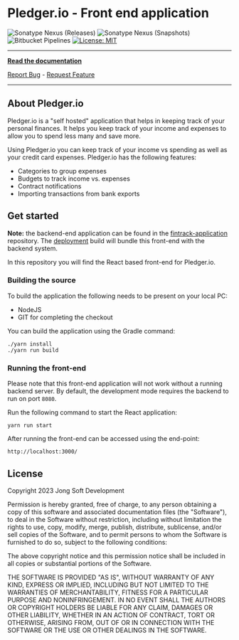 # Pledger.io - Front end application

![Sonatype Nexus (Releases)](https://img.shields.io/nexus/r/com.jongsoft.finance/pledger-ui?server=https%3A%2F%2Foss.sonatype.org)
![Sonatype Nexus (Snapshots)](https://img.shields.io/nexus/s/com.jongsoft.finance/pledger-ui?server=https%3A%2F%2Foss.sonatype.org)
![Bitbucket Pipelines](https://img.shields.io/bitbucket/pipelines/jongsoftdev/user-interface/master)
[![License: MIT](https://img.shields.io/badge/License-MIT-yellow.svg)](https://opensource.org/licenses/MIT)

-----------------------

**[Read the documentation](https://www.pledger.io)**

[Report Bug](https://jongsoftdev.atlassian.net/issues/?jql=issuetype%20%3D%20Bug%20AND%20project%20%3D%20FIN%20AND%20resolution%20%3D%20Unresolved%20ORDER%20BY%20priority%20DESC) - [Request Feature](https://jongsoftdev.atlassian.net/browse/FIN-23?jql=issuetype%20%3D%20Story%20AND%20project%20%3D%20FIN%20AND%20resolution%20%3D%20Unresolved%20ORDER%20BY%20priority%20DESC)

-----------------------

## About Pledger.io
Pledger.io is a "self hosted" application that helps in keeping track of your personal finances. 
It helps you keep track of your income and expenses to allow you to spend less many and save more.

Using Pledger.io you can keep track of your income vs spending as well as your credit card expenses.
Pledger.io has the following features:

* Categories to group expenses
* Budgets to track income vs. expenses
* Contract notifications
* Importing transactions from bank exports

## Get started

**Note:** the backend-end application can be found in the
[fintrack-application](https://bitbucket.org/jongsoftdev/fintrack-application) repository.
The [deployment](https://bitbucket.org/jongsoftdev/fintrack-deployment) build will bundle this front-end with the
backend system.

In this repository you will find the React based front-end for Pledger.io.

### Building the source

To build the application the following needs to be present on your local PC:

* NodeJS
* GIT for completing the checkout

You can build the application using the Gradle command:

    ./yarn install
    ./yarn run build

### Running the front-end

Please note that this front-end application will not work without a running backend server. By default, the development
mode requires the backend to run on port `8080`.

Run the following command to start the React application:

    yarn run start

After running the front-end can be accessed using the end-point:

    http://localhost:3000/

## License
Copyright 2023 Jong Soft Development

Permission is hereby granted, free of charge, to any person obtaining a copy of this software and
associated documentation files (the "Software"), to deal in the Software without restriction, including
without limitation the rights to use, copy, modify, merge, publish, distribute, sublicense, and/or sell
copies of the Software, and to permit persons to whom the Software is furnished to do so, subject to
the following conditions:

The above copyright notice and this permission notice shall be included in all copies or substantial
portions of the Software.

THE SOFTWARE IS PROVIDED "AS IS", WITHOUT WARRANTY OF ANY KIND, EXPRESS OR IMPLIED, INCLUDING BUT NOT
LIMITED TO THE WARRANTIES OF MERCHANTABILITY, FITNESS FOR A PARTICULAR PURPOSE AND NONINFRINGEMENT.
IN NO EVENT SHALL THE AUTHORS OR COPYRIGHT HOLDERS BE LIABLE FOR ANY CLAIM, DAMAGES OR OTHER LIABILITY,
WHETHER IN AN ACTION OF CONTRACT, TORT OR OTHERWISE, ARISING FROM, OUT OF OR IN CONNECTION WITH THE SOFTWARE
OR THE USE OR OTHER DEALINGS IN THE SOFTWARE.
